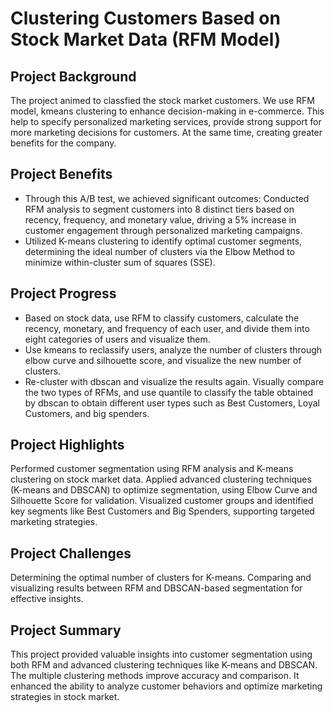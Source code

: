 # Clustering Customers Based on Stock Market Data (RFM Model)

## Project Background
The project animed to classfied the stock market customers. 
We use RFM model, kmeans clustering to enhance decision-making in e-commerce. 
This help to specify personalized marketing services, provide strong support for more marketing decisions for customers. 
At the same time, creating greater benefits for the company.

## Project Benefits
- Through this A/B test, we achieved significant outcomes:
Conducted RFM analysis to segment customers into 8 distinct tiers based on recency, frequency, and monetary value, 
driving a 5% increase in customer engagement through personalized marketing campaigns.
- Utilized K-means clustering to identify optimal customer segments, 
determining the ideal number of clusters via the Elbow Method to minimize within-cluster sum of squares (SSE).

## Project Progress
- Based on stock data, use RFM to classify customers, calculate the recency, monetary, and frequency of each user, and divide them into eight categories of users and visualize them.
- Use kmeans to reclassify users, analyze the number of clusters through elbow curve and silhouette score, and visualize the new number of clusters.
- Re-cluster with dbscan and visualize the results again. Visually compare the two types of RFMs, and use quantile to classify the table obtained by dbscan to obtain different user types such as Best Customers, Loyal Customers, and big spenders.

## Project Highlights
Performed customer segmentation using RFM analysis and K-means clustering on stock market data.
Applied advanced clustering techniques (K-means and DBSCAN) to optimize segmentation, using Elbow Curve and Silhouette Score for validation.
Visualized customer groups and identified key segments like Best Customers and Big Spenders, supporting targeted marketing strategies.

## Project Challenges
Determining the optimal number of clusters for K-means.
Comparing and visualizing results between RFM and DBSCAN-based segmentation for effective insights.

## Project Summary
This project provided valuable insights into customer segmentation using both RFM and advanced clustering techniques like K-means and DBSCAN. The multiple clustering methods improve accuracy and comparison. It enhanced the ability to analyze customer behaviors and optimize marketing strategies in stock market. 
